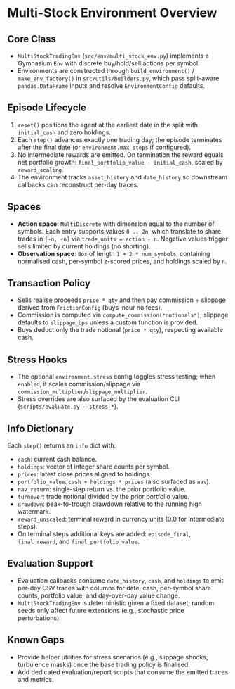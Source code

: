 # Multi-Stock Environment Overview

## Core Class
- `MultiStockTradingEnv` (`src/env/multi_stock_env.py`) implements a Gymnasium `Env` with discrete buy/hold/sell actions per symbol.
- Environments are constructed through `build_environment()` / `make_env_factory()` in `src/utils/builders.py`, which pass split-aware `pandas.DataFrame` inputs and resolve `EnvironmentConfig` defaults.

## Episode Lifecycle
1. `reset()` positions the agent at the earliest date in the split with `initial_cash` and zero holdings.
2. Each `step()` advances exactly one trading day; the episode terminates after the final date (or `environment.max_steps` if configured).
3. No intermediate rewards are emitted. On termination the reward equals net portfolio growth: `final_portfolio_value - initial_cash`, scaled by `reward_scaling`.
4. The environment tracks `asset_history` and `date_history` so downstream callbacks can reconstruct per-day traces.

## Spaces
- **Action space**: `MultiDiscrete` with dimension equal to the number of symbols. Each entry supports values `0 .. 2n`, which translate to share trades in `[-n, +n]` via `trade_units = action - n`. Negative values trigger sells limited by current holdings (no shorting).
- **Observation space**: `Box` of length `1 + 2 * num_symbols`, containing normalised cash, per-symbol z-scored prices, and holdings scaled by `n`.

## Transaction Policy
- Sells realise proceeds `price * qty` and then pay commission + slippage derived from `FrictionConfig` (buys incur no fees).
- Commission is computed via `compute_commission(*notionals*)`; slippage defaults to `slippage_bps` unless a custom function is provided.
- Buys deduct only the trade notional (`price * qty`), respecting available cash.

## Stress Hooks
- The optional `environment.stress` config toggles stress testing; when `enabled`, it scales commission/slippage via `commission_multiplier`/`slippage_multiplier`.
- Stress overrides are also surfaced by the evaluation CLI (`scripts/evaluate.py --stress-*`).

## Info Dictionary
Each `step()` returns an `info` dict with:
- `cash`: current cash balance.
- `holdings`: vector of integer share counts per symbol.
- `prices`: latest close prices aligned to holdings.
- `portfolio_value`: `cash + holdings * prices` (also surfaced as `nav`).
- `nav_return`: single-step return vs. the prior portfolio value.
- `turnover`: trade notional divided by the prior portfolio value.
- `drawdown`: peak-to-trough drawdown relative to the running high watermark.
- `reward_unscaled`: terminal reward in currency units (0.0 for intermediate steps).
- On terminal steps additional keys are added: `episode_final`, `final_reward`, and `final_portfolio_value`.

## Evaluation Support
- Evaluation callbacks consume `date_history`, `cash`, and `holdings` to emit per-day CSV traces with columns for date, cash, per-symbol share counts, portfolio value, and day-over-day value change.
- `MultiStockTradingEnv` is deterministic given a fixed dataset; random seeds only affect future extensions (e.g., stochastic price perturbations).

## Known Gaps
- Provide helper utilities for stress scenarios (e.g., slippage shocks, turbulence masks) once the base trading policy is finalised.
- Add dedicated evaluation/report scripts that consume the emitted traces and metrics.
